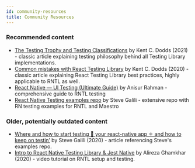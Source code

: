 ```yaml
---
id: community-resources
title: Community Resources
---
```


### Recommended content
- [The Testing Trophy and Testing Classifications](https://kentcdodds.com/blog/the-testing-trophy-and-testing-classifications) by Kent C. Dodds (2021) -  classic article explaining testing philosophy behind all Testing Library implementations.
- [Common mistakes with React Testing Library](https://kentcdodds.com/blog/common-mistakes-with-react-testing-library) by Kent C. Dodds (2020) - classic article explaining React Testing Library best practices, highly applicable to RNTL as well.
- [React Native — UI Testing (Ultimate Guide)](https://github.com/anisurrahman072/React-Native-Advanced-Guide/blob/master/Testing/RNTL-Component-Testing-ultimate-guide.md) by Anisur Rahman - comprehensive guide to RNTL testing
- [React Native Testing examples repo](https://github.com/vanGalilea/react-native-testing) by Steve Galili - extensive repo with RN testing examples for RNTL and Maestro

### Older, potentially outdated content
- [Where and how to start testing 🧪 your react-native app ⚛️ and how to keep on testin’](https://blog.usejournal.com/where-and-how-to-start-testing-your-react-native-app-%EF%B8%8F-and-how-to-keep-on-testin-ec3464fb9b41) by Steve Galili (2020) - article referencing Steve's examples repo.
- [Intro to React Native Testing Library & Jest Native](https://youtu.be/CpTQb0XWlRc) by Alireza Ghamkhar (2020) - video tutorial on RNTL setup and testing.
